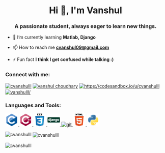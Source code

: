 <h1 align="center">Hi 👋, I'm Vanshul</h1>
<h3 align="center">A passionate student, always eager to learn new things.</h3>

- 🌱 I’m currently learning **Matlab, Django**

- 📫 How to reach me **cvanshul09@gmail.com**

- ⚡ Fun fact **I think I get confused while talking :)**

<h3 align="left">Connect with me:</h3>
<p align="left">
<a href="https://codepen.io/cvanshulll" target="blank"><img align="center" src="https://raw.githubusercontent.com/rahuldkjain/github-profile-readme-generator/master/src/images/icons/Social/codepen.svg" alt="cvanshulll" height="30" width="40" /></a>
<a href="https://linkedin.com/in/vanshul choudhary" target="blank"><img align="center" src="https://raw.githubusercontent.com/rahuldkjain/github-profile-readme-generator/master/src/images/icons/Social/linked-in-alt.svg" alt="vanshul choudhary" height="30" width="40" /></a>
<a href="https://codesandbox.com/https://codesandbox.io/u/cvanshulll" target="blank"><img align="center" src="https://cdn.jsdelivr.net/npm/simple-icons@3.0.1/icons/codesandbox.svg" alt="https://codesandbox.io/u/cvanshulll" height="30" width="40" /></a>
<a href="https://instagram.com/vanshulll/" target="blank"><img align="center" src="https://raw.githubusercontent.com/rahuldkjain/github-profile-readme-generator/master/src/images/icons/Social/instagram.svg" alt="vanshulll/" height="30" width="40" /></a>
</p>

<h3 align="left">Languages and Tools:</h3>
<p align="left"> <a href="https://www.cprogramming.com/" target="_blank"> <img src="https://raw.githubusercontent.com/devicons/devicon/master/icons/c/c-original.svg" alt="c" width="40" height="40"/> </a> <a href="https://www.w3schools.com/cpp/" target="_blank"> <img src="https://raw.githubusercontent.com/devicons/devicon/master/icons/cplusplus/cplusplus-original.svg" alt="cplusplus" width="40" height="40"/> </a> <a href="https://www.w3schools.com/css/" target="_blank"> <img src="https://raw.githubusercontent.com/devicons/devicon/master/icons/css3/css3-original-wordmark.svg" alt="css3" width="40" height="40"/> </a> <a href="https://www.djangoproject.com/" target="_blank"> <img src="https://raw.githubusercontent.com/devicons/devicon/master/icons/django/django-original.svg" alt="django" width="40" height="40"/> </a> <a href="https://git-scm.com/" target="_blank"> <img src="https://www.vectorlogo.zone/logos/git-scm/git-scm-icon.svg" alt="git" width="40" height="40"/> </a> <a href="https://www.w3.org/html/" target="_blank"> <img src="https://raw.githubusercontent.com/devicons/devicon/master/icons/html5/html5-original-wordmark.svg" alt="html5" width="40" height="40"/> </a> <a href="https://www.python.org" target="_blank"> <img src="https://raw.githubusercontent.com/devicons/devicon/master/icons/python/python-original.svg" alt="python" width="40" height="40"/> </a> </p>

<p><img align="left" src="https://github-readme-stats.vercel.app/api/top-langs?username=cvanshulll&show_icons=true&locale=en&layout=compact" alt="cvanshulll" /></p>

<p>&nbsp;<img align="center" src="https://github-readme-stats.vercel.app/api?username=cvanshulll&show_icons=true&locale=en" alt="cvanshulll" /></p>

<p><img align="center" src="https://github-readme-streak-stats.herokuapp.com/?user=cvanshulll&" alt="cvanshulll" /></p>

